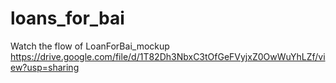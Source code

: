 # loans_for_bai

Watch the flow of LoanForBai_mockup
https://drive.google.com/file/d/1T82Dh3NbxC3tOfGeFVyjxZ0OwWuYhLZf/view?usp=sharing


